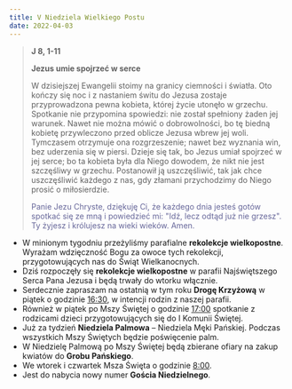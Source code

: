```yaml
---
title: V Niedziela Wielkiego Postu
date: 2022-04-03
---
```


> **J 8, 1-11**
>
> **Jezus umie spojrzeć w serce**
>
> W dzisiejszej Ewangelii stoimy na granicy ciemności i światła. Oto kończy się noc i z nastaniem świtu do Jezusa zostaje przyprowadzona pewna kobieta, której życie utonęło w grzechu. Spotkanie nie przypomina spowiedzi: nie został spełniony żaden jej warunek. Nawet nie można mówić o dobrowolności, bo tę biedną kobietę przywleczono przed oblicze Jezusa wbrew jej woli. Tymczasem otrzymuje ona rozgrzeszenie; nawet bez wyznania win, bez uderzenia się w piersi. Dzieje się tak, bo Jezus umiał spojrzeć w jej serce; bo ta kobieta była dla Niego dowodem, że nikt nie jest szczęśliwy w grzechu. Postanowił ją uszczęśliwić, tak jak chce uszczęśliwić każdego z nas, gdy złamani przychodzimy do Niego prosić o miłosierdzie.
>
> <span style="color: #666699;"> Panie Jezu Chryste, dziękuję Ci, że każdego dnia jesteś gotów spotkać się ze mną i powiedzieć mi: "Idź, lecz odtąd już nie grzesz". Ty żyjesz i królujesz na wieki wieków. Amen.
> &nbsp;

- W minionym tygodniu przeżyliśmy parafialne **rekolekcje wielkopostne**. Wyrażam wdzięczność Bogu za owoce tych rekolekcji, przygotowujących nas do Świąt Wielkanocnych.
- Dziś rozpoczęły się **rekolekcje wielkopostne** w parafii Najświętszego Serca Pana Jezusa i będą trwały do wtorku włącznie.
- Serdecznie zapraszam na ostatnią w tym roku **Drogę Krzyżową** w piątek o godzinie <u>16:30</u>, w intencji rodzin z naszej parafii.
- Również w piątek po Mszy Świętej o godzinie <u>17:00</u> spotkanie z rodzicami dzieci przygotowujących się do I Komunii Świętej.
- Już za tydzień **Niedziela Palmowa** – Niedziela Męki Pańskiej. Podczas wszystkich Mszy Świętych będzie poświęcenie palm.
- W Niedzielę Palmową po Mszy Świętej będą zbierane ofiary na zakup kwiatów do **Grobu Pańskiego**.
- We wtorek i czwartek Msza Święta o godzinie <u>8:00</u>.
- Jest do nabycia nowy numer **Gościa Niedzielnego**.
